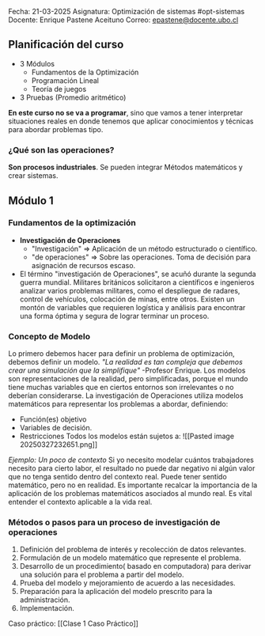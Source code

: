 Fecha: 21-03-2025
Asignatura: Optimización de sistemas #opt-sistemas
Docente: Enrique Pastene Aceituno
Correo:  epastene@docente.ubo.cl

## Planificación del curso
 - 3 Módulos 
	- Fundamentos de la Optimización
	- Programación Lineal
	- Teoría de juegos
- 3 Pruebas (Promedio aritmético) 

**En este curso no se va a programar**, sino que vamos a tener interpretar situaciones reales en donde tenemos que aplicar conocimientos y técnicas para abordar problemas tipo.

### ¿Qué son las operaciones?
**Son procesos industriales**. Se pueden integrar Métodos matemáticos y crear sistemas.


## Módulo 1
### Fundamentos de la optimización 

- **Investigación de Operaciones** 
	- "Investigación" => Aplicación de un método estructurado o científico.
	- "de operaciones" => Sobre las operaciones. Toma de decisión para asignación de recursos escaso.
- El término "investigación de Operaciones", se acuñó durante la segunda guerra mundial. Militares británicos solicitaron a científicos e ingenieros analizar varios problemas militares, como el despliegue de radares, control de vehículos, colocación de minas, entre otros. 
Existen un montón de variables que requieren logística y análisis para encontrar una forma óptima y segura de lograr terminar un proceso.
### Concepto de Modelo
Lo primero debemos hacer para definir un problema de optimización, debemos definir un modelo.
	*"La realidad es tan compleja que debemos crear una simulación que la simplifique"* -Profesor Enrique.
Los modelos son representaciones de la realidad, pero simplificadas, porque el mundo tiene muchas variables que en ciertos entornos son irrelevantes o no deberían considerarse.
La investigación de Operaciones utiliza modelos matemáticos para representar los problemas  a abordar, definiendo:

- Función(es) objetivo
- Variables de decisión.
- Restricciones
Todos los modelos están sujetos a:
![[Pasted image 20250327232651.png]]

*Ejemplo: Un poco de contexto*
	Si yo necesito modelar cuántos trabajadores necesito para cierto labor, el resultado no puede dar negativo ni algún valor que no tenga sentido dentro del contexto real. Puede tener sentido matemático, pero no en realidad.
Es importante recalcar la importancia de la aplicación de los problemas matemáticos asociados al mundo real. Es vital entender el contexto aplicable a la vida real.

### Métodos o pasos para un proceso de investigación de operaciones
1. Definición del problema de interés y recolección de datos relevantes.
2. Formulación de un modelo matemático que represente el problema.
3. Desarrollo de un procedimiento( basado en computadora) para derivar una solución para el problema a partir del modelo.
4. Prueba del modelo y mejoramiento de acuerdo a las necesidades. 
5. Preparación para la aplicación del modelo prescrito para la administración.
6. Implementación.

Caso práctico:
[[Clase 1 Caso Práctico]]